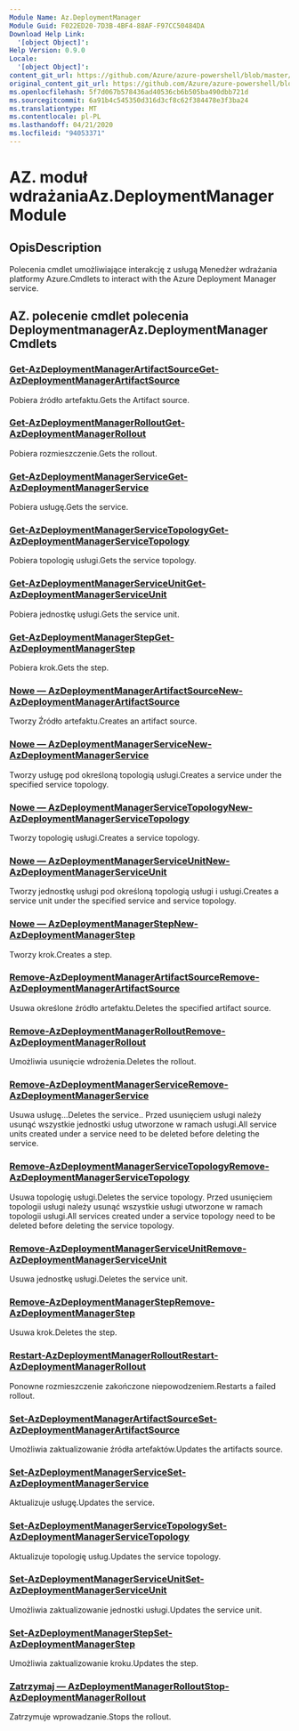 ```yaml
---
Module Name: Az.DeploymentManager
Module Guid: F022ED20-7D3B-4BF4-88AF-F97CC50484DA
Download Help Link:
  '[object Object]': 
Help Version: 0.9.0
Locale:
  '[object Object]': 
content_git_url: https://github.com/Azure/azure-powershell/blob/master/src/DeploymentManager/DeploymentManager/help/Az.DeploymentManager.md
original_content_git_url: https://github.com/Azure/azure-powershell/blob/master/src/DeploymentManager/DeploymentManager/help/Az.DeploymentManager.md
ms.openlocfilehash: 5f7d067b578436ad40536cb6b505ba490dbb721d
ms.sourcegitcommit: 6a91b4c545350d316d3cf8c62f384478e3f3ba24
ms.translationtype: MT
ms.contentlocale: pl-PL
ms.lasthandoff: 04/21/2020
ms.locfileid: "94053371"
---
```

# <span data-ttu-id="f0e7a-101">AZ. moduł wdrażania</span><span class="sxs-lookup"><span data-stu-id="f0e7a-101">Az.DeploymentManager Module</span></span>
## <span data-ttu-id="f0e7a-102">Opis</span><span class="sxs-lookup"><span data-stu-id="f0e7a-102">Description</span></span>
<span data-ttu-id="f0e7a-103">Polecenia cmdlet umożliwiające interakcję z usługą Menedżer wdrażania platformy Azure.</span><span class="sxs-lookup"><span data-stu-id="f0e7a-103">Cmdlets to interact with the Azure Deployment Manager service.</span></span>

## <span data-ttu-id="f0e7a-104">AZ. polecenie cmdlet polecenia Deploymentmanager</span><span class="sxs-lookup"><span data-stu-id="f0e7a-104">Az.DeploymentManager Cmdlets</span></span>
### [<span data-ttu-id="f0e7a-105">Get-AzDeploymentManagerArtifactSource</span><span class="sxs-lookup"><span data-stu-id="f0e7a-105">Get-AzDeploymentManagerArtifactSource</span></span>](Get-AzDeploymentManagerArtifactSource.md)
<span data-ttu-id="f0e7a-106">Pobiera źródło artefaktu.</span><span class="sxs-lookup"><span data-stu-id="f0e7a-106">Gets the Artifact source.</span></span>

### [<span data-ttu-id="f0e7a-107">Get-AzDeploymentManagerRollout</span><span class="sxs-lookup"><span data-stu-id="f0e7a-107">Get-AzDeploymentManagerRollout</span></span>](Get-AzDeploymentManagerRollout.md)
<span data-ttu-id="f0e7a-108">Pobiera rozmieszczenie.</span><span class="sxs-lookup"><span data-stu-id="f0e7a-108">Gets the rollout.</span></span>

### [<span data-ttu-id="f0e7a-109">Get-AzDeploymentManagerService</span><span class="sxs-lookup"><span data-stu-id="f0e7a-109">Get-AzDeploymentManagerService</span></span>](Get-AzDeploymentManagerService.md)
<span data-ttu-id="f0e7a-110">Pobiera usługę.</span><span class="sxs-lookup"><span data-stu-id="f0e7a-110">Gets the service.</span></span>

### [<span data-ttu-id="f0e7a-111">Get-AzDeploymentManagerServiceTopology</span><span class="sxs-lookup"><span data-stu-id="f0e7a-111">Get-AzDeploymentManagerServiceTopology</span></span>](Get-AzDeploymentManagerServiceTopology.md)
<span data-ttu-id="f0e7a-112">Pobiera topologię usługi.</span><span class="sxs-lookup"><span data-stu-id="f0e7a-112">Gets the service topology.</span></span>

### [<span data-ttu-id="f0e7a-113">Get-AzDeploymentManagerServiceUnit</span><span class="sxs-lookup"><span data-stu-id="f0e7a-113">Get-AzDeploymentManagerServiceUnit</span></span>](Get-AzDeploymentManagerServiceUnit.md)
<span data-ttu-id="f0e7a-114">Pobiera jednostkę usługi.</span><span class="sxs-lookup"><span data-stu-id="f0e7a-114">Gets the service unit.</span></span>

### [<span data-ttu-id="f0e7a-115">Get-AzDeploymentManagerStep</span><span class="sxs-lookup"><span data-stu-id="f0e7a-115">Get-AzDeploymentManagerStep</span></span>](Get-AzDeploymentManagerStep.md)
<span data-ttu-id="f0e7a-116">Pobiera krok.</span><span class="sxs-lookup"><span data-stu-id="f0e7a-116">Gets the step.</span></span>

### [<span data-ttu-id="f0e7a-117">Nowe — AzDeploymentManagerArtifactSource</span><span class="sxs-lookup"><span data-stu-id="f0e7a-117">New-AzDeploymentManagerArtifactSource</span></span>](New-AzDeploymentManagerArtifactSource.md)
<span data-ttu-id="f0e7a-118">Tworzy Źródło artefaktu.</span><span class="sxs-lookup"><span data-stu-id="f0e7a-118">Creates an artifact source.</span></span>

### [<span data-ttu-id="f0e7a-119">Nowe — AzDeploymentManagerService</span><span class="sxs-lookup"><span data-stu-id="f0e7a-119">New-AzDeploymentManagerService</span></span>](New-AzDeploymentManagerService.md)
<span data-ttu-id="f0e7a-120">Tworzy usługę pod określoną topologią usługi.</span><span class="sxs-lookup"><span data-stu-id="f0e7a-120">Creates a service under the specified service topology.</span></span>

### [<span data-ttu-id="f0e7a-121">Nowe — AzDeploymentManagerServiceTopology</span><span class="sxs-lookup"><span data-stu-id="f0e7a-121">New-AzDeploymentManagerServiceTopology</span></span>](New-AzDeploymentManagerServiceTopology.md)
<span data-ttu-id="f0e7a-122">Tworzy topologię usługi.</span><span class="sxs-lookup"><span data-stu-id="f0e7a-122">Creates a service topology.</span></span>

### [<span data-ttu-id="f0e7a-123">Nowe — AzDeploymentManagerServiceUnit</span><span class="sxs-lookup"><span data-stu-id="f0e7a-123">New-AzDeploymentManagerServiceUnit</span></span>](New-AzDeploymentManagerServiceUnit.md)
<span data-ttu-id="f0e7a-124">Tworzy jednostkę usługi pod określoną topologią usługi i usługi.</span><span class="sxs-lookup"><span data-stu-id="f0e7a-124">Creates a service unit under the specified service and service topology.</span></span>

### [<span data-ttu-id="f0e7a-125">Nowe — AzDeploymentManagerStep</span><span class="sxs-lookup"><span data-stu-id="f0e7a-125">New-AzDeploymentManagerStep</span></span>](New-AzDeploymentManagerStep.md)
<span data-ttu-id="f0e7a-126">Tworzy krok.</span><span class="sxs-lookup"><span data-stu-id="f0e7a-126">Creates a step.</span></span>

### [<span data-ttu-id="f0e7a-127">Remove-AzDeploymentManagerArtifactSource</span><span class="sxs-lookup"><span data-stu-id="f0e7a-127">Remove-AzDeploymentManagerArtifactSource</span></span>](Remove-AzDeploymentManagerArtifactSource.md)
<span data-ttu-id="f0e7a-128">Usuwa określone źródło artefaktu.</span><span class="sxs-lookup"><span data-stu-id="f0e7a-128">Deletes the specified artifact source.</span></span>

### [<span data-ttu-id="f0e7a-129">Remove-AzDeploymentManagerRollout</span><span class="sxs-lookup"><span data-stu-id="f0e7a-129">Remove-AzDeploymentManagerRollout</span></span>](Remove-AzDeploymentManagerRollout.md)
<span data-ttu-id="f0e7a-130">Umożliwia usunięcie wdrożenia.</span><span class="sxs-lookup"><span data-stu-id="f0e7a-130">Deletes the rollout.</span></span>

### [<span data-ttu-id="f0e7a-131">Remove-AzDeploymentManagerService</span><span class="sxs-lookup"><span data-stu-id="f0e7a-131">Remove-AzDeploymentManagerService</span></span>](Remove-AzDeploymentManagerService.md)
<span data-ttu-id="f0e7a-132">Usuwa usługę...</span><span class="sxs-lookup"><span data-stu-id="f0e7a-132">Deletes the service..</span></span> <span data-ttu-id="f0e7a-133">Przed usunięciem usługi należy usunąć wszystkie jednostki usług utworzone w ramach usługi.</span><span class="sxs-lookup"><span data-stu-id="f0e7a-133">All service units created under a service need to be deleted before deleting the service.</span></span>

### [<span data-ttu-id="f0e7a-134">Remove-AzDeploymentManagerServiceTopology</span><span class="sxs-lookup"><span data-stu-id="f0e7a-134">Remove-AzDeploymentManagerServiceTopology</span></span>](Remove-AzDeploymentManagerServiceTopology.md)
<span data-ttu-id="f0e7a-135">Usuwa topologię usługi.</span><span class="sxs-lookup"><span data-stu-id="f0e7a-135">Deletes the service topology.</span></span> <span data-ttu-id="f0e7a-136">Przed usunięciem topologii usługi należy usunąć wszystkie usługi utworzone w ramach topologii usługi.</span><span class="sxs-lookup"><span data-stu-id="f0e7a-136">All services created under a service topology need to be deleted before deleting the service topology.</span></span>

### [<span data-ttu-id="f0e7a-137">Remove-AzDeploymentManagerServiceUnit</span><span class="sxs-lookup"><span data-stu-id="f0e7a-137">Remove-AzDeploymentManagerServiceUnit</span></span>](Remove-AzDeploymentManagerServiceUnit.md)
<span data-ttu-id="f0e7a-138">Usuwa jednostkę usługi.</span><span class="sxs-lookup"><span data-stu-id="f0e7a-138">Deletes the service unit.</span></span>

### [<span data-ttu-id="f0e7a-139">Remove-AzDeploymentManagerStep</span><span class="sxs-lookup"><span data-stu-id="f0e7a-139">Remove-AzDeploymentManagerStep</span></span>](Remove-AzDeploymentManagerStep.md)
<span data-ttu-id="f0e7a-140">Usuwa krok.</span><span class="sxs-lookup"><span data-stu-id="f0e7a-140">Deletes the step.</span></span>

### [<span data-ttu-id="f0e7a-141">Restart-AzDeploymentManagerRollout</span><span class="sxs-lookup"><span data-stu-id="f0e7a-141">Restart-AzDeploymentManagerRollout</span></span>](Restart-AzDeploymentManagerRollout.md)
<span data-ttu-id="f0e7a-142">Ponowne rozmieszczenie zakończone niepowodzeniem.</span><span class="sxs-lookup"><span data-stu-id="f0e7a-142">Restarts a failed rollout.</span></span>

### [<span data-ttu-id="f0e7a-143">Set-AzDeploymentManagerArtifactSource</span><span class="sxs-lookup"><span data-stu-id="f0e7a-143">Set-AzDeploymentManagerArtifactSource</span></span>](Set-AzDeploymentManagerArtifactSource.md)
<span data-ttu-id="f0e7a-144">Umożliwia zaktualizowanie źródła artefaktów.</span><span class="sxs-lookup"><span data-stu-id="f0e7a-144">Updates the artifacts source.</span></span>

### [<span data-ttu-id="f0e7a-145">Set-AzDeploymentManagerService</span><span class="sxs-lookup"><span data-stu-id="f0e7a-145">Set-AzDeploymentManagerService</span></span>](Set-AzDeploymentManagerService.md)
<span data-ttu-id="f0e7a-146">Aktualizuje usługę.</span><span class="sxs-lookup"><span data-stu-id="f0e7a-146">Updates the service.</span></span>

### [<span data-ttu-id="f0e7a-147">Set-AzDeploymentManagerServiceTopology</span><span class="sxs-lookup"><span data-stu-id="f0e7a-147">Set-AzDeploymentManagerServiceTopology</span></span>](Set-AzDeploymentManagerServiceTopology.md)
<span data-ttu-id="f0e7a-148">Aktualizuje topologię usług.</span><span class="sxs-lookup"><span data-stu-id="f0e7a-148">Updates the service topology.</span></span>

### [<span data-ttu-id="f0e7a-149">Set-AzDeploymentManagerServiceUnit</span><span class="sxs-lookup"><span data-stu-id="f0e7a-149">Set-AzDeploymentManagerServiceUnit</span></span>](Set-AzDeploymentManagerServiceUnit.md)
<span data-ttu-id="f0e7a-150">Umożliwia zaktualizowanie jednostki usługi.</span><span class="sxs-lookup"><span data-stu-id="f0e7a-150">Updates the service unit.</span></span>

### [<span data-ttu-id="f0e7a-151">Set-AzDeploymentManagerStep</span><span class="sxs-lookup"><span data-stu-id="f0e7a-151">Set-AzDeploymentManagerStep</span></span>](Set-AzDeploymentManagerStep.md)
<span data-ttu-id="f0e7a-152">Umożliwia zaktualizowanie kroku.</span><span class="sxs-lookup"><span data-stu-id="f0e7a-152">Updates the step.</span></span>

### [<span data-ttu-id="f0e7a-153">Zatrzymaj — AzDeploymentManagerRollout</span><span class="sxs-lookup"><span data-stu-id="f0e7a-153">Stop-AzDeploymentManagerRollout</span></span>](Stop-AzDeploymentManagerRollout.md)
<span data-ttu-id="f0e7a-154">Zatrzymuje wprowadzanie.</span><span class="sxs-lookup"><span data-stu-id="f0e7a-154">Stops the rollout.</span></span>

